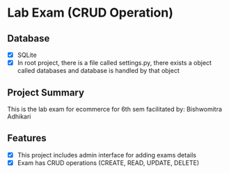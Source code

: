 # Lab Exam (CRUD Operation)

## Database
* [x] SQLite
* [x] In root project, there is a file called settings.py, there exists a object called databases and database is handled by that object

## Project Summary
This is the lab exam for ecommerce for 6th sem facilitated by: Bishwomitra Adhikari

## Features
* [x] This project includes admin interface for adding exams details
* [x] Exam has CRUD operations (CREATE, READ, UPDATE, DELETE)
